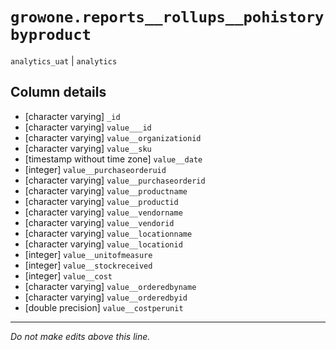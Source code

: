 # `growone.reports__rollups__pohistorybyproduct`
`analytics_uat` | `analytics`

## Column details
* [character varying] `_id`
* [character varying] `value___id`
* [character varying] `value__organizationid`
* [character varying] `value__sku`
* [timestamp without time zone] `value__date`
* [integer]   `value__purchaseorderuid`
* [character varying] `value__purchaseorderid`
* [character varying] `value__productname`
* [character varying] `value__productid`
* [character varying] `value__vendorname`
* [character varying] `value__vendorid`
* [character varying] `value__locationname`
* [character varying] `value__locationid`
* [integer]   `value__unitofmeasure`
* [integer]   `value__stockreceived`
* [integer]   `value__cost`
* [character varying] `value__orderedbyname`
* [character varying] `value__orderedbyid`
* [double precision] `value__costperunit`

-------------------------------------------------------------------------------
*Do not make edits above this line.*
